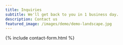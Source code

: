 ```yaml
---
title: Inquiries
subtitle: We'll get back to you in 1 business day.
description: Contact us
featured_image: /images/demo/demo-landscape.jpg
---
```


{% include contact-form.html %}